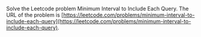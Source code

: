 Solve the Leetcode problem Minimum Interval to Include Each Query.
The URL of the problem is [https://leetcode.com/problems/minimum-interval-to-include-each-query](https://leetcode.com/problems/minimum-interval-to-include-each-query).
